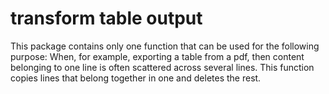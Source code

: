 # transform table output

This package contains only one function that can be used for the following purpose: 
When, for example, exporting a table from a pdf, then content belonging to one line is often scattered across several lines.
This function copies lines that belong together in one and deletes the rest.
